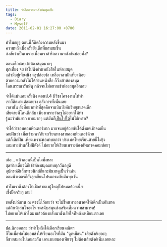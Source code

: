 ```yaml
---
title: รำลึกความหลังอันสุดเซ็ง
tags:
  - Diary
  - Myself
date: 2011-02-01 16:27:00 +0700
---
```


ทำไมอยู่ๆ ตอนนี้ก็คิดถึงความหลังขึ้นมา  
ความหลังเมื่อครั้งยังเด็กที่แสนขมขื่น  
สงสัยว่าเป็นเพราะเพื่อนเราลำรึกความหลังกันบ่อยมั้ง?

ตอนเด็กชอบเข้าห้องสมุดมากๆ  
ทุกเที่ยง จะเข้าไปนั่งอ่านหนังสือในห้องสมุด  
แล้วมีอยู่เที่ยงนึง ครูปล่อยช้า เหลือเวลาพักเที่ยงน้อย  
ด้วยความกลัวไม่ได้อ่านหนังสือ ก็วิ่งเข้าห้องสมุด  
โดนบรรณารักษ์ดุ กลัวจนไม่อยากเข้าห้องสมุดอีกเลย

จำได้แม่นเลยครั้งนึง ตอนป.4 มีวิชาโครงงานให้ทำ  
เราก็คิดมาแต่ละอย่าง อลังการทั้งนั้นเลย  
เวลานั้น สิ่งที่อยากทำที่สุดคือจานบินบังคับวิทยุขนาดเล็ก  
เสียดายที่โดนตีกลับ เพียงเพราะว่าครูไม่อยากให้ทำ  
รู้นะว่ามันยาก ยากมากๆ แต่มันก็[เป็นไปได้][radio control model ufo]ไม่ใช่เหรอ?

จำได้ว่าชอบคอมพิวเตอร์มาก มากจนอยู่ด้วยกันได้ตั้งแต่เช้าจดเย็น  
เคยฝันว่า เมื่อเข้ามหา'ลัยจะเรียนทางสายคอมพิวเตอร์ด้วย  
แต่ก็เลิกฝัน เพียงเพราะพ่อมาบอกว่า ประเทศไทยเรียนสายนี้ไม่รุ่ง  
แถมทางบ้านก็ไม่มีตังค์ ไม่อยากให้เรียนเพราะต้องอัพเกรดคอมบ่อยๆ

---

เฮ้อ... แล้วตอนนี้เป็นไงมั่งหละ  
สุดท้ายเดี๋ยวนี้ก็เข้าห้องสมุดแทบทุกวันอยู่ดี  
อุปกรณ์อิเล็กทรอนิกส์ก็แกะมันมาดูเป็นว่าเล่น  
คอมพิวเตอร์ก็ยังลุยเขียนโปรแกรมกับมันทุกวัน

ทำไมเราถึงต้องไปเชื่อคำของผู้ใหญ่ไปหมดด้วยเนี่ย  
เซ็งป็ดจริงๆ เลย!

ขอตั้งปณิธาน ณ ตรงนี้ไว้เลยว่า จะไม่ชี้หนทางอนาคตให้เด็กเป็นอันขาด  
แต่ถ้าเค้าสนใจอะไร จะสนับสนุนส่งเสริมเต็มความสามารถ!  
ไม่อยากให้เค้าโตมาแล้วต้องกลับมานั่งเสียใจทีหลังเหมือนเราเลย

---

ปล.นึกออกละ ว่าทำไมถึงได้เลือกเรียนคณิตฯ  
ก็ในเมื่อพ่อไม่ยอมส่งให้เรียนอะไรที่มัน "ดูเหมือน" เสียตังค์เยอะๆ  
ก็ขายสมองไปเลยละกัน เอาแบบสมองเพียวๆ ไม่ต้องเสียตังค์เพิ่มเลยหละ


[radio control model ufo]: //www.engadget.com/2009/07/29/aesirs-ufo-like-uav-spotted-above-wales-is-ideal-for-your-next/
